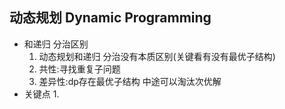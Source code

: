 ## 动态规划 Dynamic Programming

* 和递归 分治区别
  1. 动态规划和递归 分治没有本质区别(关键看有没有最优子结构)
  2. 共性:寻找重复子问题
  3. 差异性:dp存在最优子结构 中途可以淘汰次优解
* 关键点
  1. 

